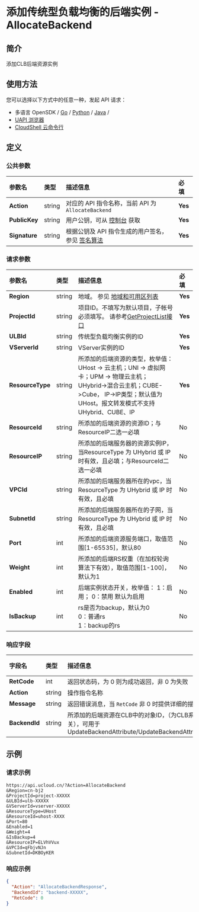 # 添加传统型负载均衡的后端实例 - AllocateBackend

## 简介

添加CLB后端资源实例






## 使用方法

您可以选择以下方式中的任意一种，发起 API 请求：
- 多语言 OpenSDK / [Go](https://github.com/ucloud/ucloud-sdk-go) / [Python](https://github.com/ucloud/ucloud-sdk-python3) / [Java](https://github.com/ucloud/ucloud-sdk-java) /
- [UAPI 浏览器](https://console.ucloud.cn/uapi/detail?id=AllocateBackend)
- [CloudShell 云命令行](https://shell.ucloud.cn/)


## 定义

### 公共参数

| 参数名 | 类型 | 描述信息 | 必填 |
|:---|:---|:---|:---|
| **Action**     | string  | 对应的 API 指令名称，当前 API 为 `AllocateBackend`                        | **Yes** |
| **PublicKey**  | string  | 用户公钥，可从 [控制台](https://console.ucloud.cn/uapi/apikey) 获取                                             | **Yes** |
| **Signature**  | string  | 根据公钥及 API 指令生成的用户签名，参见 [签名算法](api/summary/signature.md)  | **Yes** |

### 请求参数

| 参数名 | 类型 | 描述信息 | 必填 |
|:---|:---|:---|:---|
| **Region** | string | 地域。 参见 [地域和可用区列表](https://docs.ucloud.cn/api/summary/regionlist) |**Yes**|
| **ProjectId** | string | 项目ID。不填写为默认项目，子帐号必须填写。 请参考[GetProjectList接口](https://docs.ucloud.cn/api/summary/get_project_list) |**Yes**|
| **ULBId** | string | 传统型负载均衡实例的ID |**Yes**|
| **VServerId** | string | VServer实例的ID |**Yes**|
| **ResourceType** | string | 所添加的后端资源的类型，枚举值：UHost -> 云主机；UNI -> 虚拟网卡；UPM -> 物理云主机；UHybrid->混合云主机；CUBE->Cube， IP->IP类型；默认值为UHost。报文转发模式不支持UHybrid、CUBE、IP |**Yes**|
| **ResourceId** | string | 所添加的后端资源的资源ID；与ResourceIP二选一必填 |No|
| **ResourceIP** | string | 所添加的后端服务器的资源实例IP，当ResourceType 为 UHybrid 或 IP时有效，且必填；与ResourceId二选一必填 |No|
| **VPCId** | string | 所添加的后端服务器所在的vpc，当ResourceType 为 UHybrid 或 IP 时有效，且必填 |No|
| **SubnetId** | string | 所添加的后端服务器所在的子网，当ResourceType 为 UHybrid 或 IP 时有效，且必填 |No|
| **Port** | int | 所添加的后端资源服务端口，取值范围[1-65535]，默认80 |No|
| **Weight** | int | 所添加的后端RS权重（在加权轮询算法下有效），取值范围[1-100]，默认为1 |No|
| **Enabled** | int | 后端实例状态开关，枚举值： 1：启用； 0：禁用 默认为启用 |No|
| **IsBackup** | int | rs是否为backup，默认为0<br />0：普通rs<br />1：backup的rs |No|

### 响应字段

| 字段名 | 类型 | 描述信息 | 必填 |
|:---|:---|:---|:---|
| **RetCode** | int | 返回状态码，为 0 则为成功返回，非 0 为失败 |**Yes**|
| **Action** | string | 操作指令名称 |**Yes**|
| **Message** | string | 返回错误消息，当 `RetCode` 非 0 时提供详细的描述信息 |No|
| **BackendId** | string | 所添加的后端资源在CLB中的对象ID，（为CLB系统中使用，与资源自身ID无关），可用于 UpdateBackendAttribute/UpdateBackendAttributeBatch/ReleaseBackend |No|




## 示例

### 请求示例
    
```
https://api.ucloud.cn/?Action=AllocateBackend
&Region=cn-bj2
&ProjectId=project-XXXXX
&ULBId=ulb-XXXXX
&VServerId=vserver-XXXXX
&ResourceType=UHost
&ResourceId=uhost-XXXX 
&Port=80
&Enabled=1
&Weight=4
&IsBackup=4
&ResourceIP=ELVhVVux
&VPCId=qFbjvNJn
&SubnetId=DKBOyKER
```

### 响应示例
    
```json
{
  "Action": "AllocateBackendResponse",
  "BackendId": "backend-XXXXX",
  "RetCode": 0
}
```





